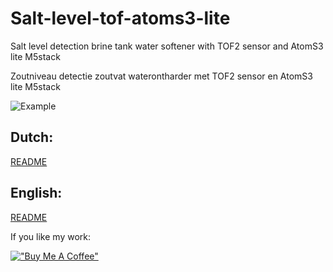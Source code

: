 # Salt-level-tof-atoms3-lite
   Salt level detection brine tank water softener with TOF2 sensor and AtomS3 lite M5stack
   
   Zoutniveau detectie zoutvat waterontharder met TOF2 sensor en AtomS3 lite M5stack

![Example](/README/M5stack_AtomS3_TOF.jpg)

 ## Dutch:
[README](/README/R_NL.md)

## English:
[README](/README/R_EN.md)




If you like my work:

[!["Buy Me A Coffee"](https://www.buymeacoffee.com/assets/img/custom_images/orange_img.png)](https://www.buymeacoffee.com/ebbenberg)
